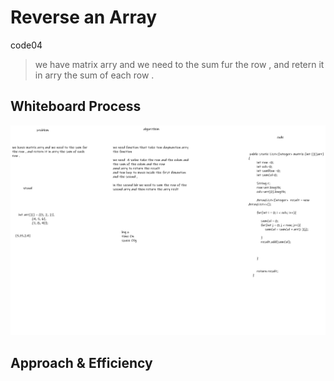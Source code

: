# Reverse an Array
<!-- Description of the challenge --> code04

>  we have matrix arry and we need to the sum fur the row , and retern it in arry the sum of each row .

## Whiteboard Process
<!-- Embedded whiteboard image -->

![alt](../img%20/code04.png)

## Approach & Efficiency
<!-- What approach did you take? Discuss Why. What is the Big O space/time for this approach? -->

